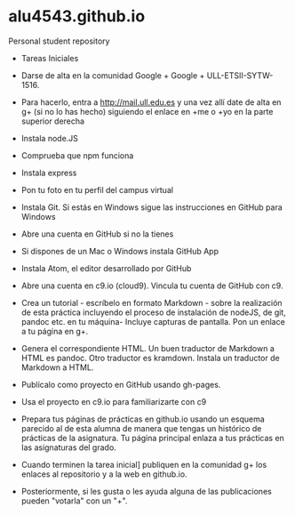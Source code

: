 # alu4543.github.io
Personal student repository

* Tareas Iniciales
* Darse de alta en la comunidad Google + Google + ULL-ETSII-SYTW-1516. 
* Para hacerlo, entra a http://mail.ull.edu.es y una vez allí date de alta en g+ (si no lo has hecho) siguiendo el enlace en +me o +yo en la parte superior derecha
* Instala node.JS
* Comprueba que npm funciona
* Instala express
* Pon tu foto en tu perfil del campus virtual
* Instala Git. Si estás en Windows sigue las instrucciones en GitHub para Windows
* Abre una cuenta en GitHub si no la tienes
* Si dispones de un Mac o Windows instala GitHub App
* Instala Atom, el editor desarrollado por GitHub
* Abre una cuenta en c9.io (cloud9). Vincula tu cuenta de GitHub con c9.
* Crea un tutorial - escríbelo en formato Markdown - sobre la realización de esta práctica incluyendo el proceso de instalación de nodeJS, de git, pandoc etc. en tu máquina- Incluye capturas de pantalla. Pon un enlace a tu página en g+.
* Genera el correspondiente HTML. Un buen traductor de Markdown a HTML es pandoc. Otro traductor es kramdown. Instala un traductor de Markdown a HTML.
* Publícalo como proyecto en GitHub usando gh-pages.
* Usa el proyecto en c9.io para familiarizarte con c9
* Prepara tus páginas de prácticas en github.io usando un esquema parecido al de esta alumna de manera que tengas un histórico de prácticas de la asignatura. Tu página principal enlaza a tus prácticas en las asignaturas del grado.

* Cuando terminen la tarea inicial] publiquen en la comunidad g+ los enlaces al repositorio y a la web en github.io. 
* Posteriormente, si les gusta o les ayuda alguna de las publicaciones pueden "votarla" con un "+".